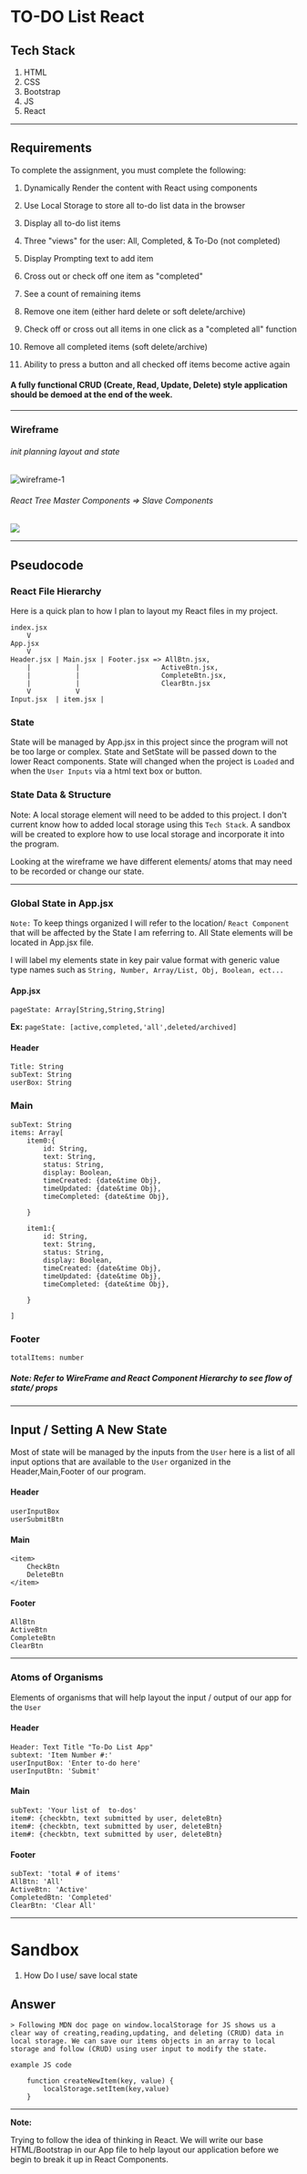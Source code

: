 # TO-DO List React

## Tech Stack

1. HTML
1. CSS
1. Bootstrap
1. JS
1. React

---
## Requirements
To complete the assignment, you must complete the following:

1. Dynamically Render the content with React using components

1. Use Local Storage to store all to-do list data in the browser
1. Display all to-do list items
1. Three "views" for the user: All, Completed, & To-Do (not completed)
1. Display Prompting text to add item
1. Cross out or check off one item as "completed"
1. See a count of remaining items
1. Remove one item (either hard delete or soft delete/archive)
1. Check off or cross out all items in one click as a "completed all" function
1. Remove all completed items (soft delete/archive)
1. Ability to press a button and all checked off items become active again

#### A fully functional CRUD (Create, Read, Update, Delete) style application should be demoed at the end of the week.

---
### Wireframe
###### init planning layout and state
![wireframe-1](wireframe/20221019_112144.jpg)
###### React Tree Master Components => Slave Components
![](wireframe/20221019_113406.jpg)

---

## Pseudocode

### React File Hierarchy

Here is a quick plan to how I plan to layout my React files in my project. 

```
index.jsx
    V
App.jsx
    V
Header.jsx | Main.jsx | Footer.jsx => AllBtn.jsx,
    |           |                    ActiveBtn.jsx,
    |           |                    CompleteBtn.jsx,
    |           |                    ClearBtn.jsx
    V           V          
Input.jsx  | item.jsx | 

```

### State

State will be managed by App.jsx in this project since the program will not be too large or complex.
State and SetState will be passed down to the lower React components.
State will changed when the project is `Loaded` and when the `User Inputs` via a html text box or button.

### State Data & Structure

Note: A local storage element will need to be added to this project. I don't current know how to added local storage using this `Tech Stack`. A sandbox will be created to explore how to use local storage and incorporate it into the program.

Looking at the wireframe we have different elements/ atoms that may need to be recorded or change our state.

---

### Global State in App.jsx
`Note:` To keep things organized I will refer to the location/ `React Component` that will be affected by the State I am referring to. All State elements will be located in App.jsx file. 

I will label my elements state in key pair value format with generic value type names such as `String, Number, Array/List, Obj, Boolean, ect...`

#### App.jsx
```
pageState: Array[String,String,String]

```
**Ex:** `pageState: [active,completed,'all',deleted/archived]`

#### Header
```
Title: String
subText: String
userBox: String
```

### Main
```
subText: String
items: Array[
    item0:{
        id: String,
        text: String,
        status: String,
        display: Boolean,
        timeCreated: {date&time Obj},
        timeUpdated: {date&time Obj},
        timeCompleted: {date&time Obj},

    }    

    item1:{
        id: String,
        text: String,
        status: String,
        display: Boolean,
        timeCreated: {date&time Obj},
        timeUpdated: {date&time Obj},
        timeCompleted: {date&time Obj},

    }   

]
```

### Footer

```
totalItems: number
```

##### Note: Refer to WireFrame and React Component Hierarchy to see flow of state/ props

---
## Input / Setting A New State
Most of state will be managed by the inputs from the `User` here is a list of all input options that are available to the `User` organized in the Header,Main,Footer of our program.

#### Header
```
userInputBox
userSubmitBtn
```

#### Main
```
<item>
    CheckBtn
    DeleteBtn
</item>
```

#### Footer
```
AllBtn
ActiveBtn
CompleteBtn
ClearBtn
```

---


### Atoms of Organisms
Elements of organisms that will help layout the input / output of our app for the `User`
#### Header
```
Header: Text Title "To-Do List App"
subtext: 'Item Number #:'
userInputBox: 'Enter to-do here'
userInputBtn: 'Submit'
```
#### Main
```
subText: 'Your list of  to-dos'
item#: {checkbtn, text submitted by user, deleteBtn}
item#: {checkbtn, text submitted by user, deleteBtn}
item#: {checkbtn, text submitted by user, deleteBtn}
```

#### Footer
```
subText: 'total # of items'
AllBtn: 'All'
ActiveBtn: 'Active'
CompletedBtn: 'Completed'
ClearBtn: 'Clear All'
```

---

# Sandbox

1. How Do I use/ save local state

## Answer

    > Following MDN doc page on window.localStorage for JS shows us a clear way of creating,reading,updating, and deleting (CRUD) data in local storage. We can save our items objects in an array to local storage and follow (CRUD) using user input to modify the state.

`example JS code`
```
    function createNewItem(key, value) {
        localStorage.setItem(key,value)
    }
```
---

**Note:** 

Trying to follow the idea of thinking in React. We will write our base HTML/Bootstrap in our App file to help layout our application before we begin to break it up in React Components.

